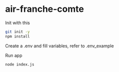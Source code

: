# air-franche-comte

Init with this
```bash
git init -y
npm install
```

Create a .env and fill variables, refer to .env_example

Run app
```bash
node index.js
```
